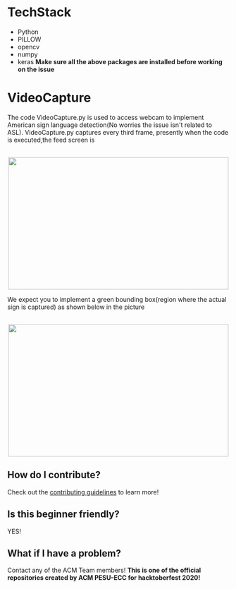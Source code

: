 # TechStack
  * Python
  * PILLOW
  * opencv
  * numpy 
  * keras
  **Make sure all the above packages are installed before working on the issue**
# VideoCapture
  The code VideoCapture.py is used to access webcam to implement American sign language detection(No worries the issue isn't related to ASL).
  VideoCapture.py captures every third frame, presently when the code is executed,the feed screen is
  <p align="center">
  <b></b>
    <br>
    <img src="https://github.com/jeff10joy/VideoCapture/blob/main/Assets/vc1.png" width="500" height="300"/>
  </p>

  
  We expect you to implement a green bounding box(region where the actual sign is captured) as shown 
  below in the picture
  <p align="center">
  <b></b>
    <br>
    <img src="https://github.com/jeff10joy/VideoCapture/blob/main/Assets/vc2.png" width="500" height="300"/>
    
  </p>

## How do I contribute?
  Check out the [contributing guidelines](https://github.com/jeff10joy/VideoCapture/blob/main/CONTRIBUTINGRULES.md) to learn more!
  
## Is this beginner friendly?
  YES!
## What if I have a problem?
  Contact any of the ACM Team members!
  **This is one of the official repositories created by ACM PESU-ECC for hacktoberfest 2020!** 
